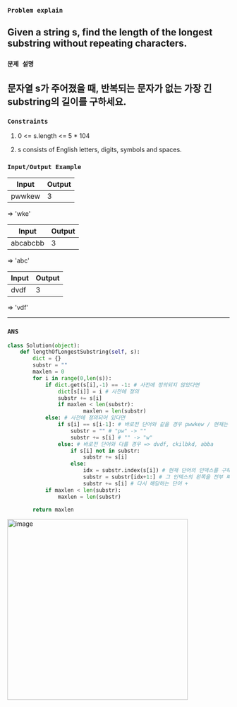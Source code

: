 ### `Problem explain`

Given a string s, find the length of the longest substring without repeating characters.
----

### `문제 설명`

문자열 s가 주어졌을 때, 반복되는 문자가 없는 가장 긴 substring의 길이를 구하세요.
----

### `Constraints`

1. 0 <= s.length <= 5 * 104

2. s consists of English letters, digits, symbols and spaces.

### `Input/Output Example`

|Input|Output|
|---|---|
|pwwkew|3|

=> 'wke'

|Input|Output|
|---|---|
|abcabcbb|3|

=> 'abc'

|Input|Output|
|---|---|
|dvdf|3|

=> 'vdf'

----

### `ANS`

```python
class Solution(object):
    def lengthOfLongestSubstring(self, s):
        dict = {}
        substr = ""
        maxlen = 0
        for i in range(0,len(s)):
            if dict.get(s[i],-1) == -1: # 사전에 정의되지 않았다면
                dict[s[i]] = i # 사전에 정의
                substr += s[i]
                if maxlen < len(substr):
                        maxlen = len(substr)
            else: # 사전에 정의되어 있다면
                if s[i] == s[i-1]: # 바로전 단어와 같을 경우 pwwkew / 현재는 pw[w]
                    substr = "" # "pw" -> ""
                    substr += s[i] # "" -> "w"
                else: # 바로전 단어와 다를 경우 => dvdf, ckilbkd, abba
                    if s[i] not in substr:
                        substr += s[i]
                    else:
                        idx = substr.index(s[i]) # 현재 단어의 인덱스를 구해서
                        substr = substr[idx+1:] # 그 인덱스의 왼쪽을 전부 짜름 
                        substr += s[i] # 다시 해당하는 단어 +
            if maxlen < len(substr):
                maxlen = len(substr)

        return maxlen

```

<img width="409" alt="image" src="https://user-images.githubusercontent.com/84978165/226494074-30847943-88a8-4bee-863f-ed1c986e2194.png">



